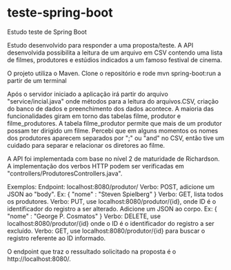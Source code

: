 # teste-spring-boot
 Estudo teste de Spring Boot

Estudo desenvolvido para responder a uma proposta/teste. A API desenvolvida possibilita a leitura de um arquivo em CSV contendo uma lista de filmes, produtores e estúdios indicados a um famoso festival de cinema.

O projeto utiliza o Maven. Clone o repositório e rode mvn spring-boot:run a partir de um terminal


Após o servidor iniciado a aplicação irá partir do arquivo "service/incial.java" onde métodos para a leitura do arquivos.CSV, criação do banco de dados e preenchimento dos dados acontece. A maioria das funcionalidades giram em torno das tabelas filme, produtor e filme_produtores. A tabela filme_produtor permite que mais de um produtor possam ter dirigido um filme. Percebi que em alguns momentos os nomes dos produtores aparecem separados por ";" ou "and" no CSV, então tive um cuidado para separar e relacionar os diretores ao filme. 

A API foi implementada com base no nível 2 de maturidade de Richardson. A implementação dos verbos HTTP podem ser verificadas em "controllers/ProdutoresControllers.java".

Exemplos: 
Endpoint: localhost:8080/produtor/
Verbo: POST, adicione um JSON ao "body". Ex: 
{
	"nome" : "Steven Spielberg"
}
Verbo: GET, lista todos os produtores.
Verbo: PUT, use localhost:8080/produtor/{id}, onde ID é o identificador do registro a ser alterado. Adicione um JSON ao corpo. Ex:
{
	"nome" : "George P. Cosmatos"
}
Verbo: DELETE, use localhost:8080/produtor/{id} onde o ID é o identificador do registro a ser excluído.
Verbo: GET, use localhost:8080/produtor/{id} para buscar o registro referente ao ID informado.

O endpoint que traz o ressultado solicitado na proposta é o http://localhost:8080/.


